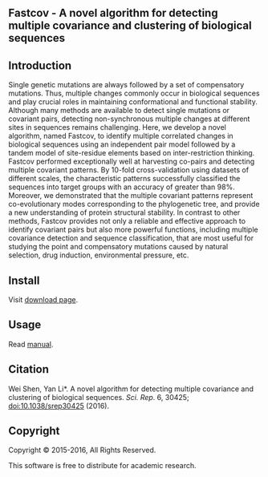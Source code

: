 ## Fastcov - A novel algorithm for detecting multiple covariance and clustering of biological sequences

## Introduction

Single genetic mutations are always followed by a set of compensatory mutations. Thus,
multiple changes commonly occur in biological sequences and play crucial roles in maintaining
conformational and functional stability. Although many methods are available to detect single
mutations or covariant pairs, detecting non-synchronous multiple changes at different sites in
sequences remains challenging. Here, we develop a novel algorithm, named Fastcov, to identify
multiple correlated changes in biological sequences using an independent pair model followed by
a tandem model of site-residue elements based on inter-restriction thinking. Fastcov performed
exceptionally well at harvesting co-pairs and detecting multiple covariant patterns. By 10-fold
cross-validation using datasets of different scales, the characteristic patterns successfully classified
the sequences into target groups with an accuracy of greater than 98%. Moreover, we
demonstrated that the multiple covariant patterns represent co-evolutionary modes corresponding
to the phylogenetic tree, and provide a new understanding of protein structural stability. In contrast
to other methods, Fastcov provides not only a reliable and effective approach to identify covariant
pairs but also more powerful functions, including multiple covariance detection and sequence
classification, that are most useful for studying the point and compensatory mutations caused by
natural selection, drug induction, environmental pressure, etc.

## Install

Visit [download page](http://yanlilab.github.io/fastcov/download/).

## Usage

Read [manual](http://yanlilab.github.io/fastcov/manual).

## Citation

Wei Shen, Yan Li\*. 
A novel algorithm for detecting multiple covariance and clustering of biological sequences.
*Sci. Rep*. 6, 30425; [doi:10.1038/srep30425](https://doi.org/10.1038/srep30425) (2016).

## Copyright

Copyright © 2015-2016, All Rights Reserved.

This software is free to distribute for academic research.
